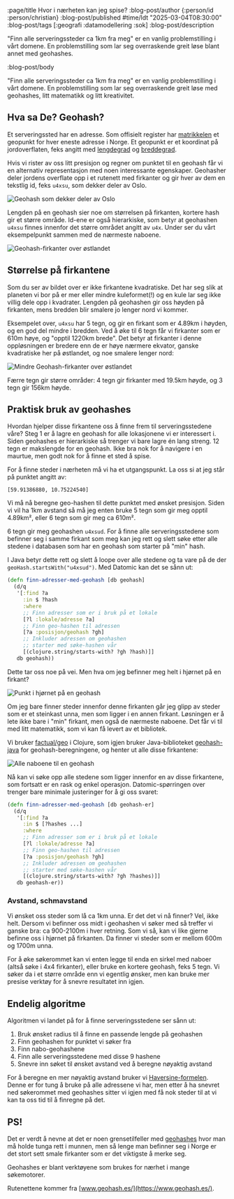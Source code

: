 :page/title Hvor i nærheten kan jeg spise?
:blog-post/author {:person/id :person/christian}
:blog-post/published #time/ldt "2025-03-04T08:30:00"
:blog-post/tags [:geografi :datamodellering :sok]
:blog-post/description

"Finn alle serveringssteder ca 1km fra meg" er en vanlig problemstilling i vårt
domene. En problemstilling som lar seg overraskende greit løse blant annet med
geohashes.

:blog-post/body

"Finn alle serveringssteder ca 1km fra meg" er en vanlig problemstilling i vårt
domene. En problemstilling som lar seg overraskende greit løse med geohashes,
litt matematikk og litt kreativitet.

## Hva sa De? Geohash?

Et serveringssted har en adresse. Som offisielt register har
[matrikkelen](https://www.kartverket.no/eiendom/eiendomsgrenser/matrikkelen-norgeseiendomsregister)
et geopunkt for hver eneste adresse i Norge. Et geopunkt er et koordinat på
jordoverflaten, feks angitt med [lengdegrad](https://snl.no/lengdegrad) og
[breddegrad](https://snl.no/breddegrad).

Hvis vi rister av oss litt presisjon og regner om punktet til en geohash får vi
en alternativ representasjon med noen interessante egenskaper. Geohasher deler
jordens overflate opp i et rutenett med firkanter og gir hver av dem en tekstlig
id, feks `u4xsu`, som dekker deler av Oslo.

<img class="img" src="/images/geohash-u4xsu.png" alt="Geohash som dekker deler av Oslo">

Lengden på en geohash sier noe om størrelsen på firkanten, kortere hash gir et
større område. Id-ene er også hierarkiske, som betyr at geohashen `u4xsu` finnes
innenfor det større området angitt av `u4x`. Under ser du vårt eksempelpunkt
sammen med de nærmeste naboene.

<img class="img" src="/images/geohash-grid.png" alt="Geohash-firkanter over østlandet">

## Størrelse på firkantene

Som du ser av bildet over er ikke firkantene kvadratiske. Det har seg
slik at planeten vi bor på er mer eller mindre kuleformet(!) og en kule lar seg
ikke villig dele opp i kvadrater. Lengden på geohashen gir oss høyden på
firkanten, mens bredden blir smalere jo lenger nord vi kommer.

Eksempelet over, `u4xsu` har 5 tegn, og gir en firkant som er 4.89km i høyden,
og en god del mindre i bredden. Ved å øke til 6 tegn får vi firkanter som er 610m
høye, og "opptil 1220km brede". Det betyr at firkanter i denne oppløsningen er
bredere enn de er høye nærmere ekvator, ganske kvadratiske her på østlandet, og
noe smalere lenger nord:

<img class="img" src="/images/geohash-grid2.png" alt="Mindre Geohash-firkanter over østlandet">

Færre tegn gir større områder: 4 tegn gir firkanter med 19.5km høyde, og 3 tegn
gir 156km høyde.

## Praktisk bruk av geohashes

Hvordan hjelper disse firkantene oss å finne frem til serveringsstedene våre?
Steg 1 er å lagre en geohash for alle lokasjonene vi er interessert i. Siden
geohashes er hierarkiske så trenger vi bare lagre én lang streng. 12 tegn er
makslengde for en geohash. Ikke bra nok for å navigere i en maurtue, men godt
nok for å finne et sted å spise.

For å finne steder i nærheten må vi ha et utgangspunkt. La oss si at jeg står på
punktet angitt av:

```
[59.91386880, 10.75224540]
```

Vi må nå beregne geo-hashen til dette punktet med ønsket presisjon. Siden vi vil
ha 1km avstand så må jeg enten bruke 5 tegn som gir meg opptil 4.89km², eller 6
tegn som gir meg ca 610m².

6 tegn gir meg geohashen `u4xsud`. For å finne alle serveringsstedene som
befinner seg i samme firkant som meg kan jeg rett og slett søke etter alle
stedene i databasen som har en geohash som starter på "min" hash.

I Java betyr dette rett og slett å loope over alle stedene og ta vare på de der
`geoHash.startsWith("u4xsud")`. Med Datomic kan det se sånn ut:

```clj
(defn finn-adresser-med-geohash [db geohash]
  (d/q
   '[:find ?a
     :in $ ?hash
     :where
     ;; Finn adresser som er i bruk på et lokale
     [?l :lokale/adresse ?a]
     ;; Finn geo-hashen til adressen
     [?a :posisjon/geohash ?gh]
     ;; Inkluder adressen om geohashen
     ;; starter med søke-hashen vår
     [(clojure.string/starts-with? ?gh ?hash)]]
   db geohash))
```

Dette tar oss noe på vei. Men hva om jeg befinner meg helt i hjørnet på en
firkant?

<img class="img" src="/images/geohash-hjorne.png" alt="Punkt i hjørnet på en geohash">

Om jeg bare finner steder innenfor denne firkanten går jeg glipp av steder som
er et steinkast unna, men som ligger i en annen firkant. Løsningen er å lete
ikke bare i "min" firkant, men også de nærmeste naboene. Det får vi til med litt
matematikk, som vi kan få levert av et bibliotek.

Vi bruker [factual/geo](https://github.com/factual/geo) i Clojure, som igjen
bruker Java-biblioteket [geohash-java](https://github.com/kungfoo/geohash-java)
for geohash-beregningene, og henter ut alle disse firkantene:

<img class="img" src="/images/geohash-naboer.png" alt="Alle naboene til en geohash">

Nå kan vi søke opp alle stedene som ligger innenfor en av disse firkantene, som
fortsatt er en rask og enkel operasjon. Datomic-spørringen over trenger bare
minimale justeringer for å gi oss svaret:

```clj
(defn finn-adresser-med-geohash [db geohash-er]
  (d/q
   '[:find ?a
     :in $ [?hashes ...]
     :where
     ;; Finn adresser som er i bruk på et lokale
     [?l :lokale/adresse ?a]
     ;; Finn geo-hashen til adressen
     [?a :posisjon/geohash ?gh]
     ;; Inkluder adressen om geohashen
     ;; starter med søke-hashen vår
     [(clojure.string/starts-with? ?gh ?hashes)]]
   db geohash-er))
```

### Avstand, schmavstand

Vi ønsket oss steder som lå ca 1km unna. Er det det vi nå finner? Vel, ikke
helt. Dersom vi befinner oss midt i geohashen vi søker med så treffer vi ganske
bra: ca 900-2100m i hver retning. Som vi så, kan vi like gjerne befinne oss i
hjørnet på firkanten. Da finner vi steder som er mellom 600m og 1700m unna.

For å øke søkerommet kan vi enten legge til enda en sirkel med naboer (altså
søke i 4x4 firkanter), eller bruke en kortere geohash, feks 5 tegn. Vi søker da
i et større område enn vi egentlig ønsker, men kan bruke mer presise verktøy for
å snevre resultatet inn igjen.

## Endelig algoritme

Algoritmen vi landet på for å finne serveringsstedene ser sånn ut:

1. Bruk ønsket radius til å finne en passende lengde på geohashen
2. Finn geohashen for punktet vi søker fra
3. Finn nabo-geohashene
4. Finn alle serveringsstedene med disse 9 hashene
5. Snevre inn søket til ønsket avstand ved å beregne nøyaktig avstand

For å beregne en mer nøyaktig avstand bruker vi
[Haversine-formelen](https://en.wikipedia.org/wiki/Haversine_formula). Denne er
for tung å bruke på alle adressene vi har, men etter å ha snevret ned søkerommet
med geohashes sitter vi igjen med få nok steder til at vi kan ta oss tid til å
finregne på det.

## PS!

Det er verdt å nevne at det er noen grensetilfeller med
[geohashes](https://en.wikipedia.org/wiki/Geohash) hvor man må holde tunga rett
i munnen, men så lenge man befinner seg i Norge er det stort sett smale
firkanter som er det viktigste å merke seg.

Geohashes er blant verktøyene som brukes for nærhet i mange søkemotorer.

Rutenettene kommer fra [www.geohash.es/](https://www.geohash.es/).
